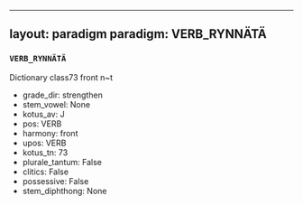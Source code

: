 
---
layout: paradigm
paradigm: VERB_RYNNÄTÄ
---
### ` VERB_RYNNÄTÄ `

Dictionary class73 front n~t
* grade_dir: strengthen
* stem_vowel: None
* kotus_av: J
* pos: VERB
* harmony: front
* upos: VERB
* kotus_tn: 73
* plurale_tantum: False
* clitics: False
* possessive: False
* stem_diphthong: None
